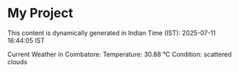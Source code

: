 # My Project

This content is dynamically generated in Indian Time (IST): 2025-07-11 16:44:05 IST


Current Weather in Coimbatore:
Temperature: 30.88 °C
Condition: scattered clouds
